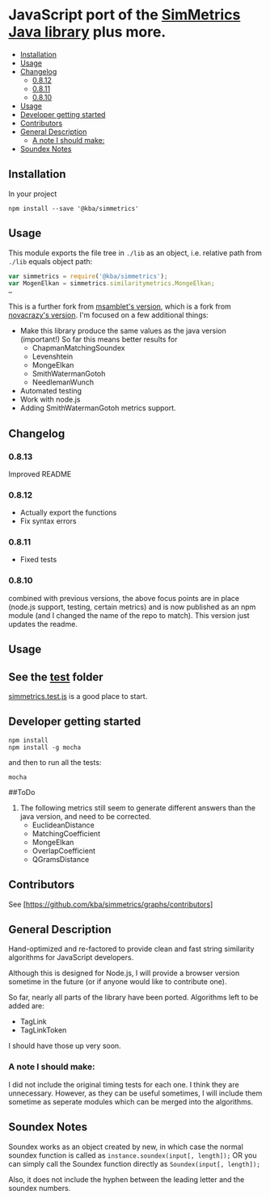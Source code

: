 # JavaScript port of the [SimMetrics Java library](http://sourceforge.net/projects/simmetrics/) plus more.

<!-- vim :GenTocGFM -->
* [Installation](#installation)
* [Usage](#usage)
* [Changelog](#changelog)
	* [0.8.12](#0812)
	* [0.8.11](#0811)
	* [0.8.10](#0810)
* [Usage](#usage-1)
* [Developer getting started](#developer-getting-started)
* [Contributors](#contributors)
* [General Description](#general-description)
	* [A note I should make:](#a-note-i-should-make)
* [Soundex Notes](#soundex-notes)

## Installation

In your project

```
npm install --save '@kba/simmetrics'
```

## Usage

This module exports the file tree in `./lib` as an object, i.e. relative path
from `./lib` equals object path:

```js
var simmetrics = require('@kba/simmetrics');
var MogenElkan = simmetrics.similaritymetrics.MongeElkan;
…
```

This is a further fork from [msamblet's version](https://github.com/msamblanet/SimMetrics.js), which is a fork from [novacrazy's version](https://github.com/novacrazy/SimMetrics.js). I'm focused on a few additional things:
- Make this library produce the same values as the java version (important!) So far this means better results for
	- ChapmanMatchingSoundex
	- Levenshtein
	- MongeElkan
	- SmithWatermanGotoh
	- NeedlemanWunch
- Automated testing
- Work with node.js
- Adding SmithWatermanGotoh metrics support.

## Changelog

### 0.8.13

Improved README

### 0.8.12

* Actually export the functions
* Fix syntax errors

### 0.8.11

* Fixed tests

### 0.8.10

combined with previous versions, the above focus points are in place (node.js
support, testing, certain metrics) and is now published as an npm module (and I
changed the name of the repo to match). This version just updates the readme.

## Usage

See the [test](https://github.com/lawrenae/simmetrics/tree/master/test) folder
--
[simmetrics.test.js](https://github.com/lawrenae/simmetrics/blob/master/test/simmetrics.test.js)
is a good place to start.

## Developer getting started

```
npm install
npm install -g mocha
```

and then to run all the tests:

```
mocha
```

##ToDo
1. The following metrics still seem to generate different answers than the java version, and need to be corrected.
   - EuclideanDistance
   - MatchingCoefficient
   - MongeElkan
   - OverlapCoefficient
   - QGramsDistance

## Contributors

See [https://github.com/kba/simmetrics/graphs/contributors]

## General Description

Hand-optimized and re-factored to provide clean and fast string similarity
algorithms for JavaScript developers.

Although this is designed for Node.js, I will provide a browser version
sometime in the future (or if anyone would like to contribute one).

So far, nearly all parts of the library have been ported. Algorithms left to be added are:

- TagLink
- TagLinkToken

I should have those up very soon.

### A note I should make:

I did not include the original timing tests for each one. I think they are
unnecessary. However, as they can be useful sometimes, I will include them
sometime as seperate modules which can be merged into the algorithms.

## Soundex Notes

Soundex works as an object created by new, in which case the normal soundex
function is called as `instance.soundex(input[, length]);` OR you can simply
call the Soundex function directly as `Soundex(input[, length]);`

Also, it does not include the hyphen between the leading letter and the soundex
numbers.
